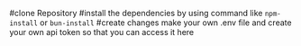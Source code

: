 #clone Repository 
#install the dependencies by using command like 
`npm-install` 
or 
`bun-install`
#create changes make your own .env file and create your own api token so that you can access it here 
